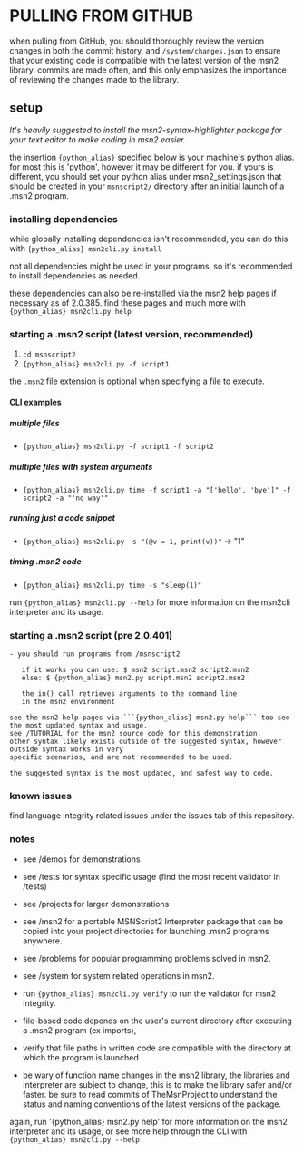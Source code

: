
# PULLING FROM GITHUB

when pulling from GitHub, you should thoroughly review the version changes in both the commit history, and ```/system/changes.json``` to ensure that your existing code is compatible with the latest version of the msn2 library. commits are made often, and this only emphasizes the importance of reviewing the changes made to the library.

## setup

*It's heavily suggested to install the msn2-syntax-highlighter package for your text editor to make coding in msn2 easier.*

the insertion ```{python_alias}``` specified below is your machine's python alias.
for most this is 'python', however it may be different for you.
if yours is different, you should set your python alias under msn2_settings.json that should be created in your ```msnscript2/``` directory after an initial launch of a .msn2 program.

### installing dependencies

while globally installing dependencies isn't recommended, you can do this with ```{python_alias} msn2cli.py install```

not all dependencies might be used in your programs, so it's recommended to install dependencies as needed.

these dependencies can also be re-installed via the msn2 help pages if necessary
as of 2.0.385. find these pages and much more with ```{python_alias} msn2cli.py help```

### starting a .msn2 script (latest version, recommended)

1. ```cd msnscript2```
2. ```{python_alias} msn2cli.py -f script1```

the ```.msn2``` file extension is optional when specifying a file to execute.

#### CLI examples

##### multiple files

- ```{python_alias} msn2cli.py -f script1 -f script2```

##### multiple files with system arguments

- ```{python_alias} msn2cli.py time -f script1 -a "['hello', 'bye']" -f script2 -a "'no way'"```

##### running just a code snippet

- ```{python_alias} msn2cli.py -s "(@v = 1, print(v))"``` -> "1"

##### timing .msn2 code

- ```{python_alias} msn2cli.py time -s "sleep(1)"```

run ```{python_alias} msn2cli.py --help``` for more information on the msn2cli interpreter and its usage.

### starting a .msn2 script (pre 2.0.401)

    - you should run programs from /msnscript2

       if it works you can use: $ msn2 script.msn2 script2.msn2
       else: $ {python_alias} msn2.py script.msn2 script2.msn2

       the in() call retrieves arguments to the command line
       in the msn2 environment

    see the msn2 help pages via ```{python_alias} msn2.py help``` too see the most updated syntax and usage.
    see /TUTORIAL for the msn2 source code for this demonstration.
    other syntax likely exists outside of the suggested syntax, however outside syntax works in very
    specific scenarios, and are not recommended to be used. 

    the suggested syntax is the most updated, and safest way to code.

### known issues

find language integrity related issues under the issues tab of this repository.

### notes

- see /demos for demonstrations
- see /tests for syntax specific usage (find the most recent validator in /tests)
- see /projects for larger demonstrations
- see /msn2 for a portable MSNScript2 Interpreter package that can be copied
    into your project directories for launching .msn2 programs anywhere.
- see /problems for popular programming problems solved in msn2.
- see /system for system related operations in msn2.

- run ```{python_alias} msn2cli.py verify``` to run the validator for msn2 integrity.

- file-based code depends on the user's current directory after executing a .msn2 program (ex imports),
- verify that file paths in written code are compatible with the directory at which the program is launched

- be wary of function name changes in the msn2 library, the libraries and interpreter are subject to change,
this is to make the library safer and/or faster. be sure to read commits of TheMsnProject
to understand the status and naming conventions of the latest versions of the package.

again, run '{python_alias} msn2.py help' for more information on the msn2 interpreter and its usage,
or see more help through the CLI with ```{python_alias} msn2cli.py --help```
